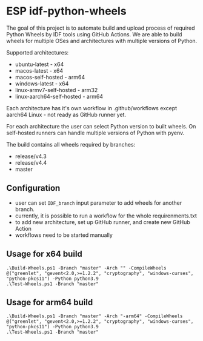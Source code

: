 # ESP idf-python-wheels

The goal of this project is to automate build and upload process of required Python Wheels by IDF tools using GitHub Actions. We are able to build wheels for multiple OSes and architectures with multiple versions of Python.  

Supported architectures:
* ubuntu-latest - x64
* macos-latest - x64
* macos-self-hosted - arm64
* windows-latest - x64
* linux-armv7-self-hosted - arm32
* linux-aarch64-self-hosted - arm64

Each architecture has it's own workflow in .github/workflows except aarch64 Linux - not ready as GitHub runner yet. 

For each architecture the user can select Python version to built wheels. On self-hosted runners can handle multiple versions of Python with pyenv. 

The build contains all wheels required by branches:
* release/v4.3
* release/v4.4
* master

## Configuration
- user can set `IDF_branch` input parameter to add wheels for another branch.
- currently, it is possible to run a workflow for the whole requirenments.txt
- to add new architecture, set up GitHub runner, and create new GitHub Action
- workflows need to be started manually


## Usage for x64 build

```
.\Build-Wheels.ps1 -Branch "master" -Arch "" -CompileWheels @("greenlet", "gevent<2.0,>=1.2.2", "cryptography", "windows-curses", "python-pkcs11") -Python python3.9
.\Test-Wheels.ps1 -Branch "master"
```

## Usage for arm64 build

```
.\Build-Wheels.ps1 -Branch "master" -Arch "-arm64" -CompileWheels @("greenlet", "gevent<2.0,>=1.2.2", "cryptography", "windows-curses", "python-pkcs11") -Python python3.9
.\Test-Wheels.ps1 -Branch "master"
```
